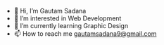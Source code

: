 - 👋 Hi, I’m Gautam Sadana
- 👀 I’m interested in Web Development
- 🌱 I’m currently learning Graphic Design
- 📫 How to reach me gautamsadana9@gmail.com

<!---
gautamsadana9/gautamsadana9 is a ✨ special ✨ repository because its `README.md` (this file) appears on your GitHub profile.
You can click the Preview link to take a look at your changes.
--->
